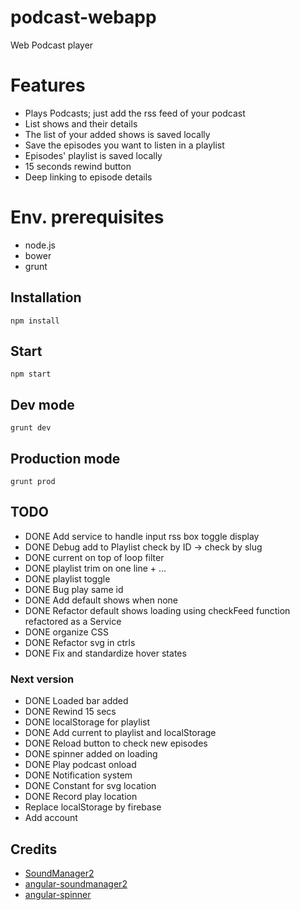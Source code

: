 # podcast-webapp
Web Podcast player

# Features
- Plays Podcasts; just add the rss feed of your podcast
- List shows and their details
- The list of your added shows is saved locally
- Save the episodes you want to listen in a playlist
- Episodes' playlist is saved locally
- 15 seconds rewind button
- Deep linking to episode details

# Env. prerequisites

* node.js
* bower
* grunt

## Installation

`npm install`

## Start

`npm start`

## Dev mode

`grunt dev`

## Production mode

`grunt prod`

## TODO
- DONE Add service to handle input rss box toggle display
- DONE Debug add to Playlist check by ID -> check by slug
- DONE current on top of loop filter
- DONE playlist trim on one line + ...
- DONE playlist toggle
- DONE Bug play same id
- DONE Add default shows when none
- DONE Refactor default shows loading using checkFeed function refactored as a Service
- DONE organize CSS
- DONE Refactor svg in ctrls
- DONE Fix and standardize hover states

### Next version
- DONE Loaded bar added
- DONE Rewind 15 secs
- DONE localStorage for playlist
- DONE Add current to playlist and localStorage
- DONE Reload button to check new episodes
- DONE spinner added on loading
- DONE Play podcast onload
- DONE Notification system
- DONE Constant for svg location
- DONE Record play location
- Replace localStorage by firebase
- Add account

## Credits

- [SoundManager2](https://github.com/scottschiller/SoundManager2)
- [angular-soundmanager2](http://perminder-klair.github.io/angular-soundmanager2/)
- [angular-spinner](https://github.com/urish/angular-spinner)